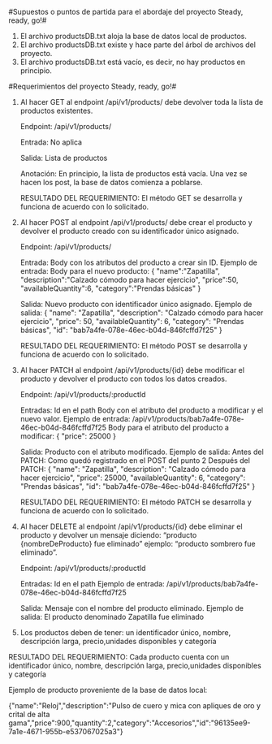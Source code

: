 #Supuestos o puntos de partida para el abordaje del proyecto Steady, ready, go!#

1. El archivo productsDB.txt aloja la base de datos local de productos.
2. El archivo productsDB.txt existe y hace parte del árbol de archivos del proyecto.
3. El archivo productsDB.txt está vacío, es decir, no hay productos en principio.

#Requerimientos del proyecto Steady, ready, go!#

1. Al hacer GET al endpoint /api/v1/products/ debe devolver toda la lista de productos
   existentes.

   Endpoint: /api/v1/products/

   Entrada: No aplica

   Salida: Lista de productos

   Anotación: En principio, la lista de productos está vacía. Una vez se hacen los post, la base de datos comienza a poblarse.

   RESULTADO DEL REQUERIMIENTO: El método GET se desarrolla y funciona de acuerdo con lo solicitado.

2. Al hacer POST al endpoint /api/v1/products/ debe crear el producto y devolver el producto
   creado con su identificador único asignado.

   Endpoint: /api/v1/products/

   Entrada: Body con los atributos del producto a crear sin ID.
   Ejemplo de entrada:
   Body para el nuevo producto:
   {
   "name":"Zapatilla",
   "description":"Calzado cómodo para hacer ejercicio",
   "price":50,
   "availableQuantity":6,
   "category":"Prendas básicas"
   }

   Salida: Nuevo producto con identificador único asignado.
   Ejemplo de salida:
   {
   "name": "Zapatilla",
   "description": "Calzado cómodo para hacer ejercicio",
   "price": 50,
   "availableQuantity": 6,
   "category": "Prendas básicas",
   "id": "bab7a4fe-078e-46ec-b04d-846fcffd7f25"
   }

   RESULTADO DEL REQUERIMIENTO: El método POST se desarrolla y funciona de acuerdo con lo solicitado.

3. Al hacer PATCH al endpoint /api/v1/products/{id} debe modificar el producto y devolver el
   producto con todos los datos creados.

   Endpoint: /api/v1/products/:productId

   Entradas:
   Id en el path
   Body con el atributo del producto a modificar y el nuevo valor.
   Ejemplo de entrada:
   /api/v1/products/bab7a4fe-078e-46ec-b04d-846fcffd7f25
   Body para el atributo del producto a modificar:
   {
   "price": 25000
   }

   Salida: Producto con el atributo modificado.
   Ejemplo de salida:
   Antes del PATCH:
   Como quedó registrado en el POST del punto 2
   Después del PATCH:
   {
   "name": "Zapatilla",
   "description": "Calzado cómodo para hacer ejercicio",
   "price": 25000,
   "availableQuantity": 6,
   "category": "Prendas básicas",
   "id": "bab7a4fe-078e-46ec-b04d-846fcffd7f25"
   }

   RESULTADO DEL REQUERIMIENTO: El método PATCH se desarrolla y funciona de acuerdo con lo solicitado.

4. Al hacer DELETE al endpoint /api/v1/products/{id} debe eliminar el producto y devolver un
   mensaje diciendo: “producto {nombreDeProducto} fue eliminado” ejemplo: “producto sombrero fue
   eliminado”.

   Endpoint: /api/v1/products/:productId

   Entradas:
   Id en el path
   Ejemplo de entrada:
   /api/v1/products/bab7a4fe-078e-46ec-b04d-846fcffd7f25

   Salida: Mensaje con el nombre del producto eliminado.
   Ejemplo de salida:
   El producto denominado Zapatilla fue eliminado

5. Los productos deben de tener: un identificador único, nombre, descripción larga, precio,unidades disponibles y categoría

RESULTADO DEL REQUERIMIENTO: Cada producto cuenta con un identificador único, nombre, descripción larga, precio,unidades disponibles y categoría

Ejemplo de producto proveniente de la base de datos local:

{"name":"Reloj","description":"Pulso de cuero y mica con apliques de oro y crital de alta gama","price":900,"quantity":2,"category":"Accesorios","id":"96135ee9-7a1e-4671-955b-e537067025a3"}
